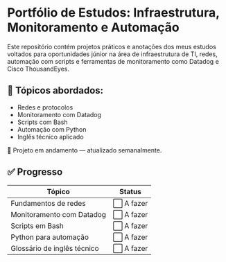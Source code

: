 # Portfólio de Estudos: Infraestrutura, Monitoramento e Automação

Este repositório contém projetos práticos e anotações dos meus estudos voltados para oportunidades júnior na área de infraestrutura de TI, redes, automação com scripts e ferramentas de monitoramento como Datadog e Cisco ThousandEyes.

## 🧩 Tópicos abordados:
- Redes e protocolos
- Monitoramento com Datadog
- Scripts com Bash
- Automação com Python
- Inglês técnico aplicado

📅 Projeto em andamento — atualizado semanalmente.

## ✅ Progresso

| Tópico                         | Status     |
|-------------------------------|------------|
| Fundamentos de redes           | ⬜ A fazer |
| Monitoramento com Datadog      | ⬜ A fazer |
| Scripts em Bash                | ⬜ A fazer |
| Python para automação          | ⬜ A fazer |
| Glossário de inglês técnico    | ⬜ A fazer |
